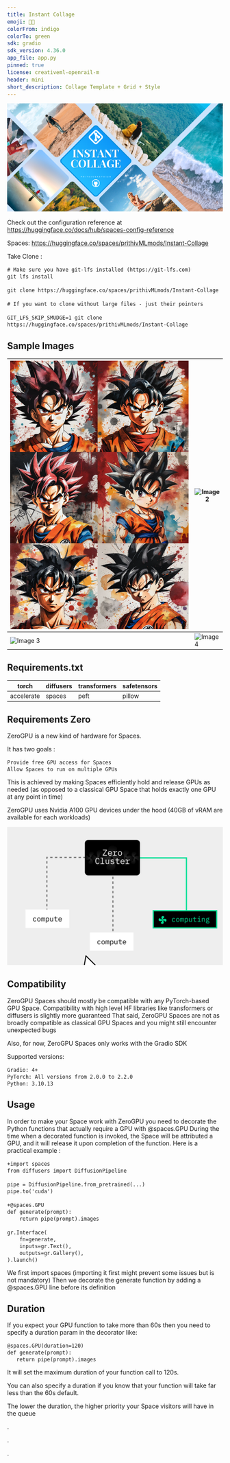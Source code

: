 ```yaml
---
title: Instant Collage
emoji: 🙅🏻
colorFrom: indigo
colorTo: green
sdk: gradio
sdk_version: 4.36.0
app_file: app.py
pinned: true
license: creativeml-openrail-m
header: mini
short_description: Collage Template + Grid + Style
---
```


![Image 4](assets/y.png)
 
Check out the configuration reference at https://huggingface.co/docs/hub/spaces-config-reference

Spaces: https://huggingface.co/spaces/prithivMLmods/Instant-Collage

Take Clone : 

    # Make sure you have git-lfs installed (https://git-lfs.com)
    git lfs install
    
    git clone https://huggingface.co/spaces/prithivMLmods/Instant-Collage
    
    # If you want to clone without large files - just their pointers
    
    GIT_LFS_SKIP_SMUDGE=1 git clone https://huggingface.co/spaces/prithivMLmods/Instant-Collage

## Sample Images 


| ![Image 1](assets/1.png) | ![Image 2](assets/2.png) |
|-------------------------|-------------------------|
| ![Image 3](assets/3.png) | ![Image 4](assets/4.png) |



## Requirements.txt


| torch     | diffusers | transformers | safetensors |
|-----------|-----------|--------------|-------------|
| accelerate| spaces    | peft         | pillow      |


## Requirements Zero

ZeroGPU is a new kind of hardware for Spaces.

It has two goals :

    Provide free GPU access for Spaces
    Allow Spaces to run on multiple GPUs

This is achieved by making Spaces efficiently hold and release GPUs as needed (as opposed to a classical GPU Space that holds exactly one GPU at any point in time)

ZeroGPU uses Nvidia A100 GPU devices under the hood (40GB of vRAM are available for each workloads)



![alt text](assets/x.gif)


## Compatibility

ZeroGPU Spaces should mostly be compatible with any PyTorch-based GPU Space.
Compatibility with high level HF libraries like transformers or diffusers is slightly more guaranteed
That said, ZeroGPU Spaces are not as broadly compatible as classical GPU Spaces and you might still encounter unexpected bugs

Also, for now, ZeroGPU Spaces only works with the Gradio SDK

Supported versions:

    Gradio: 4+
    PyTorch: All versions from 2.0.0 to 2.2.0
    Python: 3.10.13

## Usage

In order to make your Space work with ZeroGPU you need to decorate the Python functions that actually require a GPU with @spaces.GPU
During the time when a decorated function is invoked, the Space will be attributed a GPU, and it will release it upon completion of the function.
Here is a practical example :

    +import spaces
    from diffusers import DiffusionPipeline
    
    pipe = DiffusionPipeline.from_pretrained(...)
    pipe.to('cuda')
    
    +@spaces.GPU
    def generate(prompt):
        return pipe(prompt).images
    
    gr.Interface(
        fn=generate,
        inputs=gr.Text(),
        outputs=gr.Gallery(),
    ).launch()

   
We first import spaces (importing it first might prevent some issues but is not mandatory)
Then we decorate the generate function by adding a @spaces.GPU line before its definition

## Duration

If you expect your GPU function to take more than 60s then you need to specify a duration param in the decorator like:
    
    @spaces.GPU(duration=120)
    def generate(prompt):
       return pipe(prompt).images

It will set the maximum duration of your function call to 120s.

You can also specify a duration if you know that your function will take far less than the 60s default.

The lower the duration, the higher priority your Space visitors will have in the queue


.

.

.


